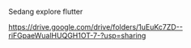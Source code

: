 Sedang explore flutter

https://drive.google.com/drive/folders/1uEuKc7ZD--riFGpaeWualHUQGH1OT-7-?usp=sharing